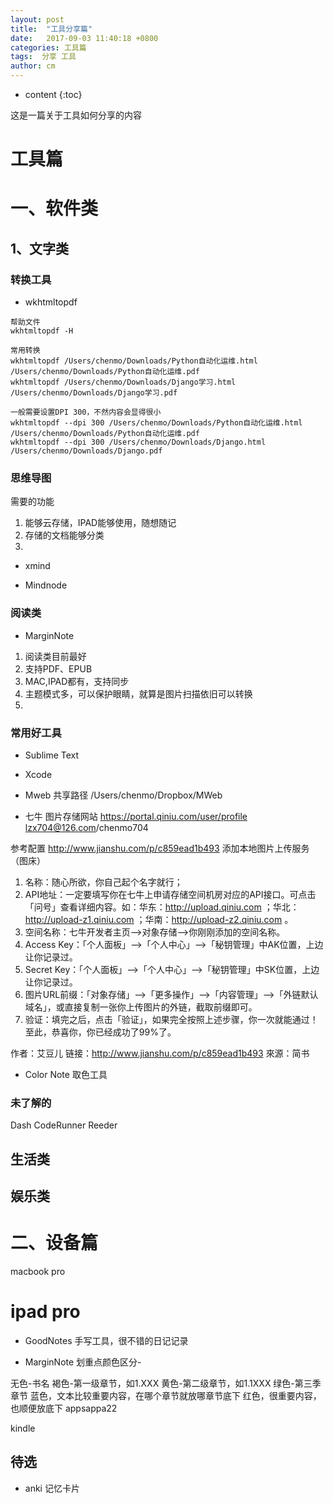 ```yaml
---
layout: post
title:  "工具分享篇"
date:   2017-09-03 11:40:18 +0800
categories: 工具篇
tags:  分享 工具
author: cm
---
```


* content
{:toc}

这是一篇关于工具如何分享的内容



# 工具篇

# 一、软件类
## 1、文字类



### 转换工具
* wkhtmltopdf

```
帮助文件
wkhtmltopdf -H

常用转换
wkhtmltopdf /Users/chenmo/Downloads/Python自动化运维.html /Users/chenmo/Downloads/Python自动化运维.pdf
wkhtmltopdf /Users/chenmo/Downloads/Django学习.html /Users/chenmo/Downloads/Django学习.pdf

一般需要设置DPI 300，不然内容会显得很小
wkhtmltopdf --dpi 300 /Users/chenmo/Downloads/Python自动化运维.html /Users/chenmo/Downloads/Python自动化运维.pdf
wkhtmltopdf --dpi 300 /Users/chenmo/Downloads/Django.html /Users/chenmo/Downloads/Django.pdf
```

### 思维导图
需要的功能
1. 能够云存储，IPAD能够使用，随想随记
2. 存储的文档能够分类
3. 


* xmind

* Mindnode

### 阅读类
* MarginNote
1. 阅读类目前最好
2. 支持PDF、EPUB
3. MAC,IPAD都有，支持同步
4. 主题模式多，可以保护眼睛，就算是图片扫描依旧可以转换
5. 


###  常用好工具
* Sublime Text

* Xcode

* Mweb
共享路径
/Users/chenmo/Dropbox/MWeb

* 七牛
图片存储网站
https://portal.qiniu.com/user/profile
lzx704@126.com/chenmo704

参考配置
http://www.jianshu.com/p/c859ead1b493
添加本地图片上传服务（图床）

>
1. 名称：随心所欲，你自己起个名字就行；
2. API地址：一定要填写你在七牛上申请存储空间机房对应的API接口。可点击「问号」查看详细内容。如：华东：http://upload.qiniu.com ；华北：http://upload-z1.qiniu.com ；华南：http://upload-z2.qiniu.com 。
3. 空间名称：七牛开发者主页-->对象存储-->你刚刚添加的空间名称。
4. Access Key：「个人面板」-->「个人中心」-->「秘钥管理」中AK位置，上边让你记录过。
5. Secret Key：「个人面板」-->「个人中心」-->「秘钥管理」中SK位置，上边让你记录过。
6. 图片URL前缀：「对象存储」-->「更多操作」-->「内容管理」-->「外链默认域名」，或直接复制一张你上传图片的外链，截取前缀即可。
7. 验证：填完之后，点击「验证」，如果完全按照上述步骤，你一次就能通过！至此，恭喜你，你已经成功了99%了。




作者：艾豆儿
链接：http://www.jianshu.com/p/c859ead1b493
來源：简书

* Color Note
取色工具



### 未了解的
Dash
CodeRunner
Reeder


## 生活类

## 娱乐类

# 二、设备篇
macbook pro
# ipad pro
* GoodNotes
手写工具，很不错的日记记录


* MarginNote
划重点颜色区分-

无色-书名
褐色-第一级章节，如1.XXX
黄色-第二级章节，如1.1XXX
绿色-第三季章节
蓝色，文本比较重要内容，在哪个章节就放哪章节底下
红色，很重要内容，也顺便放底下
appsappa22



kindle

## 待选
* anki
记忆卡片











